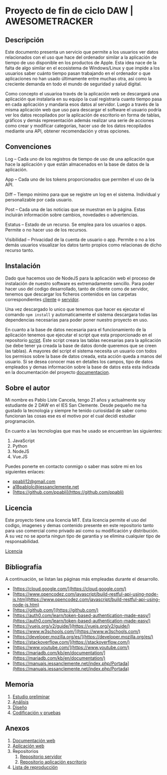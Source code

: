 # Proyecto de fin de ciclo DAW | AWESOMETRACKER

## Descripción

Este documento presenta un servicio que permite a los usuarios ver datos relacionados con el uso que hace del ordenador similar a la aplicación de tiempo de uso disponible en los productos de Apple. Esta idea nace de la falta de algo similar en el ecosistema de Windows/Linux y que impide a los usuarios saber cuánto tiempo pasan trabajando en el ordenador o que aplicaciones no han usado últimamente entre muchas otra, así como la creciente demanda en todo el mundo de seguridad y salud digital.

Como concepto el usuarioa través de la aplicación web se descargará una aplicación que instalaría en su equipo la cual registraría cuanto tiempo pasa en cada aplicación y mandaría esos datos al servidor. Luego a través de la misma aplicación web que uso para descargar el software el usuario podría ver los datos recopilados por la aplicación de escritorio en forma de tablas, gráficos y demás representación además realizar una serie de acciones como crear y modificar categorías, hacer uso de los datos recopilados mediante una API, obtener recomendación y otras opciones.

## Convenciones

Log – Cada uno de los registros de tiempo de uso de una aplicación que hace la aplicación y que están almacenados en la base de datos de la aplicación.

App – Cada uno de los tokens proporcionados que permiten el uso de la API.

Diff – Tiempo mínimo para que se registre un log en el sistema. Individual y personalizable por cada usuario.

Post – Cada una de las noticias que se muestran en la página. Estas incluirán información sobre cambios, novedades o advertencias.

Estatus – Estado de un recurso. Se emplea para los usuarios o apps. Permite o no hacer uso de los recursos.

Visibilidad – Privacidad de la cuenta de usuario o app. Permite o no a los demás usuarios visualizar los datos tanto propios como relacionas de dicho recurso tanto.

## Instalación

Dado que hacemos uso de NodeJS para la aplicación web el proceso de instalación de nuestro software es extremadamente sencillo. Para poder hacer uso del codigo desarrollado, tanto de cliente como de servidor, tenemos que descargar los ficheros contenidos en las carpetas correspondientes [cliente](https://github.com/ppabli/awesometracker-server/tree/master/awesometracker.ddns.net/client) o [servidor](https://github.com/ppabli/awesometracker-server/tree/master/awesometracker.ddns.net/server).

Una vez descargado lo unico que tenemos que hacer es ejecutar el comando `npm install` y automaticamente el sistema descargara todas las dependencias necesarias para poder poner nuestro proyecto en uso.

En cuanto a la base de datos necesaria para el funcionamiento de la aplicación tenemos que ejecutar el script que esta proporcionado en el repositorio [script](docs/script.sql). Este script creara las tablas necesarias para la aplicación (se debe tener ya creada la base de datos donde queremos que se creen las tablas). A mayores del script el sistema necesita un usuario con todos los permisos sobre la base de datos creada, esta acción queda a manos del usuario. Si se desea conocer mas en detalles los campos, tipo de datos empleados y demas información sobre la base de datos esta esta indicada en la documentación del proyecto [documentacion](docs/Documentacion.pdf).

## Sobre el autor

Mi nombre es Pablo Liste Cancela, tengo 21 años y actualmente soy estudiante de 2 DAW en el IES San Clemente.
Desde pequeño me ha gustado la tecnologia y siempre he tenido curiosidad de saber como funcionan las cosas ese es el motivo por el cual decidi estudiar programación.

En cuanto a las tecnologias que mas he usado se encuentran las siguientes:
1. JavaScript
2. Python
3. NodeJS
4. Vue.JS

Puedes ponerte en contacto conmigo o saber mas sobre mi en los siguientes enlaces:
- [ppabli12@gmail.com](ppabli12@gmail.com)
- [a18pablolc@iessanclemente.net](a18pablolc@iessanclemente.net)
- [https://github.com/ppabli](https://github.com/ppabli)

## Licencia

Este proyecto tiene una licencia MIT. Esta licencia permite el uso del codigo, imagenes y demas contenido presente en este repositorio tanto para uso comercial como privado asi como su modificación y distribución. A su vez no se aporta ningun tipo de garantia y se elimina cualquier tipo de responsabilidad.

[Licencia](LICENSE)

## Bibliografía

A continuación, se listan las páginas más empleadas durante el desarrollo.

- [https://cloud.google.com/](https://cloud.google.com/)
- [https://www.opencodez.com/javascript/build-restful-api-using-node-js.htm](https://www.opencodez.com/javascript/build-restful-api-using-node-js.htm)
- [https://github.com/](https://github.com/)
- [https://auth0.com/learn/token-based-authentication-made-easy/](https://auth0.com/learn/token-based-authentication-made-easy/)
- [https://vuejs.org/v2/guide/](https://vuejs.org/v2/guide/)
- [https://www.w3schools.com/](https://www.w3schools.com/)
- [https://developer.mozilla.org/es/](https://developer.mozilla.org/es/)
- [https://stackoverflow.com/](https://stackoverflow.com/)
- [https://www.youtube.com/](https://www.youtube.com/)
- [https://mariadb.com/kb/en/documentation/](https://mariadb.com/kb/en/documentation/)
- [https://manuais.iessanclemente.net/index.php/Portada](https://manuais.iessanclemente.net/index.php/Portada)

## Memoria

1. [Estudio preliminar](docs/templates/1_estudio_preliminar.md)
2. [Análisis](docs/templates/2_analisis.md)
3. [Diseño](docs/templates/3_diseno.md)
4. [Codificación y pruebas](docs/templates/4_codificacion_pruebas.md)

## Anexos

1. [Documentación web](https://awesometracker.ddns.net/docs)
2. [Aplicación web](https://awesometracker.ddns.net)
3. Repositorios
	1. [Repositorio servidor](https://github.com/ppabli/awesometracker-server)
	2. [Repositorio aplicación escritorio](https://github.com/ppabli/awesometracker-desktop)
4. [Lista de reproducción](https://www.youtube.com/playlist?list=PL-1Ze9GVKLwzRJGEltgkMl-ICTp4Jo66a)